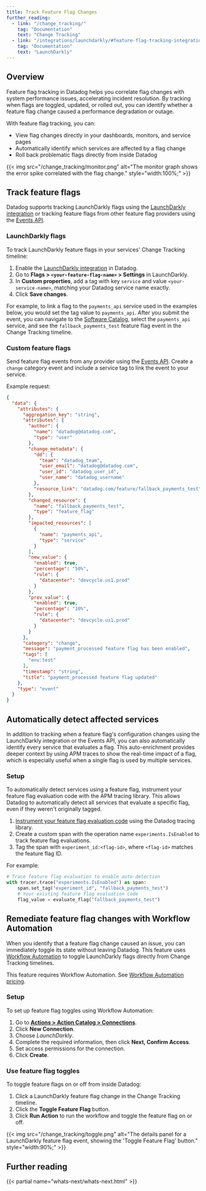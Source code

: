 ```yaml
---
title: Track Feature Flag Changes
further_reading:
  - link: "/change_tracking/"
    tag: "Documentation"
    text: "Change Tracking"
  - link: "/integrations/launchdarkly/#feature-flag-tracking-integration/"
    tag: "Documentation"
    text: "LaunchDarkly"
---
```


## Overview

Feature flag tracking in Datadog helps you correlate flag changes with system performance issues, accelerating incident resolution. By tracking when flags are toggled, updated, or rolled out, you can identify whether a feature flag change caused a performance degradation or outage.

With feature flag tracking, you can:
- View flag changes directly in your dashboards, monitors, and service pages
- Automatically identify which services are affected by a flag change
- Roll back problematic flags directly from inside Datadog

{{< img src="/change_tracking/monitor.png" alt="The monitor graph shows the error spike correlated with the flag change." style="width:100%;" >}}

## Track feature flags

Datadog supports tracking LaunchDarkly flags using the [LaunchDarkly integration][1] or tracking feature flags from other feature flag providers using the [Events API][3].

### LaunchDarkly flags

To track LaunchDarkly feature flags in your services' Change Tracking timeline:

1. Enable the [LaunchDarkly integration][1] in Datadog.
1. Go to **Flags > `<your-feature-flag-name>` > Settings** in LaunchDarkly.
1. In **Custom properties**, add a tag with key `service` and value `<your-service-name>`, matching your Datadog service name exactly.
1. Click **Save changes**.

For example, to link a flag to the `payments_api` service used in the examples below, you would set the tag value to `payments_api`. After you submit the event, you can navigate to the [Software Catalog][7], select the `payments_api` service, and see the `fallback_payments_test` feature flag event in the Change Tracking timeline.

### Custom feature flags

Send feature flag events from any provider using the [Events API][3]. Create a `change` category event and include a service tag to link the event to your service.

Example request:

```json
{
  "data": {
    "attributes": {
      "aggregation_key": "string",
      "attributes": {
        "author": {
          "name": "datadog@datadog.com",
          "type": "user"
        },
        "change_metadata": {
          "dd": {
            "team": "datadog_team",
            "user_email": "datadog@datadog.com",
            "user_id": "datadog_user_id",
            "user_name": "datadog_username"
          },
          "resource_link": "datadog.com/feature/fallback_payments_test"
        },
        "changed_resource": {
          "name": "fallback_payments_test",
          "type": "feature_flag"
        },
        "impacted_resources": [
          {
            "name": "payments_api",
            "type": "service"
          }
        ],
        "new_value": {
          "enabled": true,
          "percentage": "50%",
          "rule": {
            "datacenter": "devcycle.us1.prod"
          }
        },
        "prev_value": {
          "enabled": true,
          "percentage": "10%",
          "rule": {
            "datacenter": "devcycle.us1.prod"
          }
        }
      },
      "category": "change",
      "message": "payment_processed feature flag has been enabled",
      "tags": [
        "env:test"
      ],
      "timestamp": "string",
      "title": "payment_processed feature flag updated"
    },
    "type": "event"
  }
}
```

## Automatically detect affected services

In addition to tracking when a feature flag's configuration changes using the LaunchDarkly integration or the Events API, you can also automatically identify every service that evaluates a flag. This auto-enrichment provides deeper context by using APM traces to show the real-time impact of a flag, which is especially useful when a single flag is used by multiple services.

### Setup

To automatically detect services using a feature flag, instrument your feature flag evaluation code with the APM tracing library. This allows Datadog to automatically detect all services that evaluate a specific flag, even if they weren't originally tagged.

1. [Instrument your feature flag evaluation code][4] using the Datadog tracing library.
1. Create a custom span with the operation name `experiments.IsEnabled` to track feature flag evaluations.
3. Tag the span with `experiment_id:<flag-id>`, where `<flag-id>` matches the feature flag ID.

For example:

```python
# Trace feature flag evaluation to enable auto-detection
with tracer.trace("experiments.IsEnabled") as span:
    span.set_tag("experiment_id", "fallback_payments_test")
    # Your existing feature flag evaluation code
    flag_value = evaluate_flag("fallback_payments_test")
```

## Remediate feature flag changes with Workflow Automation

When you identify that a feature flag change caused an issue, you can immediately toggle its state without leaving Datadog. This feature uses [Workflow Automation][2] to toggle LaunchDarkly flags directly from Change Tracking timelines.

<div class="alert alert-info">This feature requires Workflow Automation. See <a href="https://www.datadoghq.com/pricing/?product=workflow-automation#products">Workflow Automation pricing</a>.</div>

### Setup

To set up feature flag toggles using Workflow Automation:

1. Go to [**Actions > Action Catalog > Connections**][6].
1. Click **New Connection**.
1. Choose *LaunchDarkly*.
1. Complete the required information, then click **Next, Confirm Access**.
1. Set access permissions for the connection.
1. Click **Create**.

### Use feature flag toggles

To toggle feature flags on or off from inside Datadog:

1. Click a LaunchDarkly feature flag change in the Change Tracking timeline.
1. Click the **Toggle Feature Flag** button.
1. Click **Run Action** to run the workflow and toggle the feature flag on or off.

{{< img src="/change_tracking/toggle.png" alt="The details panel for a LaunchDarkly feature flag event, showing the 'Toggle Feature Flag' button." style="width:90%;" >}}

## Further reading

{{< partial name="whats-next/whats-next.html" >}}

[1]: /integrations/launchdarkly/#setup
[2]: https://app.datadoghq.com/actions/connections
[3]: /api/latest/events/
[4]: /tracing/trace_collection/
[5]: https://app.datadoghq.com/apm/settings
[6]: https://app.datadoghq.com/actions/connections
[7]: https://app.datadoghq.com/software
